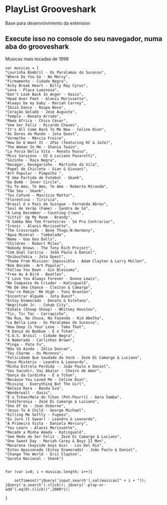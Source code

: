 PlayList Grooveshark
====================

Base para desenvolvimento da extension

##  Execute isso no console do seu navegador, numa aba do grooveshark
Músicas mais tocadas de 1998

	var musicas = [
	"Lourinha Bombril - Os Paralamas do Sucesso",
	"Where Do You Go - No Mercy",
	"Firmamento - Cidade Negra",
	"Achy Break Heart - Billy Ray Cyrus",
	"Leva - Placa Luminosa",
	"Don't Look Back In Anger - Oasis",
	"Head Over Feet - Alanis Morissette",
	"Always be my baby - Mariah Carrey",
	"Ibiza Dance - Roupa Nova",
	"Coração Gelado - José Augusto",
	"Templo - Renata Arruda",
	"Mama Africa - Chico César",
	"Vem Ser Feliz - Ricardo Chaves",
	"It's All Come Back To Me Now - Celine Dion",
	"As Dores do Mundo - Jota Quest",
	"Vermelho - Márcia Freire",
	"How Do U Want It - 2Pac (featuring KC & JoJo)",
	"The Woman In Me - Shania Twain",
	"La Forza Della Vita - Renato Russo",
	"Miss Sarajevo - U2 & Luciano Pavarotti",
	"Sozinho - Raça Negra",
	"Devagar, Devagarinho - Martinho da Vila",
	"Papel de Chiclete - Gian & Giovani",
	"Art Popular - Pimpolho ",
	"É Uma Partida de Futebol - Skank",
	"Da Bomb - Inner Circle",
	"Eu Te Amo, Te Amo, Te Amo - Roberta Miranda",
	"Tão Seu - Skank",
	"Teu Cafuné - Maurício Mattar",
	"Florentina - Tiririca",
	"Brasil é o País do Suingue - Fernanda Abreu",
	"Soul de Verão (Fame) - Sandra de Sá",
	"A Long December - Counting Crows",
	"Sittin' Up My Room - Brandy",
	"O Samba Não Tem Fronteiras - Só Pra Contrariar",
	"Ironic - Alanis Morissette",
	"The Crossroads - Bone Thugs-N-Harmony",
	"Água Mineral - Timbalada",
	"Name - Goo Goo Dolls",
	"Children - Robert Miles",
	"Nobody Knows - The Tony Rich Project",
	"Com Qual Carícia - João Paulo & Daniel",
	"Onibusfobia - Jota Quest",
	"Theme From Mission: Impossible - Adam Clayton & Larry Mullen",
	"Bom Bocado - Art Popular",
	"Follow You Down - Gin Blossoms",
	"Free As A Bird - Beatles",
	"I Love You Always Forever - Donna Lewis",
	"No Compasso do Criador - Katinguelê",
	"Me Dê Uma Chance - Cleiton & Camargo",
	"You're Makin' Me High - Toni Braxton",
	"Encontrar Alguém - Jota Quest",
	"Estoy Enamorado - Donato & Estefano",
	"Negritude Jr. - Cohab City",
	"Exhale (Shoop Shoop) - Whitney Houston",
	"Tic, Tic Tac - Carrapicho",
	"Na Rua, Na Chuva, Na Fazenda - Kid Abelha",
	"La Bella Luna - Os Paralamas do Sucesso",
	"How Deep Is Your Love - Take That",
	"A Dança do Bumbum - É o Tchan",
	"S.O.S. Brasil - Cidade Negra",
	"A Namorada - Carlinhos Brown",
	"Pinga - Pato Fu",
	"Não Vá Ainda - Zélia Duncan",
	"Teu Charme - Os Morenos",
	"Felicidade Que Saudade de Você - Zezé Di Camargo & Luciano",
	"Doce Mistério - Leandro & Leonardo",
	"Minha Estrela Perdida -- João Paulo e Daniel",
	"Vai Sacudir, Vai Abalar - Cheiro de Amor",
	"Dança da Cordinha - É o Tchan",
	"Because You Loved Me - Celine Dion",
	"Missing - Everything But The Girl",
	"Beleza Rara - Banda Eva",
	"Wonderwall - Oasis",
	"É o Tchan/Melo do Tchan (Pot-Pourri) - Gera Samba",
	"Indiferença - Zezé Di Camargo & Luciano",
	"One Of Us - Joan Osborne",
	"Jesus To A Child - George Michael",
	"Killing Me Softly - Fugees",
	"Eu Juro (I Swear) - Leandro & Leonardo",
	"À Primeira Vista - Daniela Mercury",
	"You Learn - Alanis Morissette",
	"Recado a Minha Amada - Katinguelê",
	"Sem Medo de Ser Feliz - Zezé Di Camargo & Luciano",
	"One Sweet Day - Mariah Carey & Boyz II Men",
	"Macarena (bayside boys mix) - Los Del Rio",
	"Estou Apaixonado (Estoy Enamorado) - João Paulo & Daniel",
	"Change The World - Eric Clapton",
	"Garota Nacional - Skank"]


	for (var i=0; i < musicas.length; i++){ 

		setTimeout("jQuery('input.search').val(musicas[" + i + "]);	jQuery('a.search').click(); jQuery('.play-or-add').eq(0).click()",2000*i);

	}
